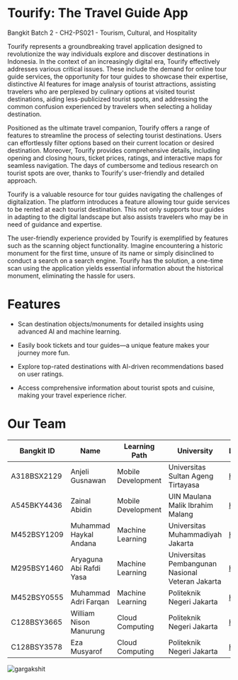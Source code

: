 # Tourify: The Travel Guide App

Bangkit Batch 2 - CH2-PS021 - Tourism, Cultural, and Hospitality

Tourify represents a groundbreaking travel application designed to revolutionize the way individuals explore and discover destinations in Indonesia. In the context of an increasingly digital era, Tourify effectively addresses various critical issues. These include the demand for online tour guide services, the opportunity for tour guides to showcase their expertise, distinctive AI features for image analysis of tourist attractions, assisting travelers who are perplexed by culinary options at visited tourist destinations, aiding less-publicized tourist spots, and addressing the common confusion experienced by travelers when selecting a holiday destination.

Positioned as the ultimate travel companion, Tourify offers a range of features to streamline the process of selecting tourist destinations. Users can effortlessly filter options based on their current location or desired destination. Moreover, Tourify provides comprehensive details, including opening and closing hours, ticket prices, ratings, and interactive maps for seamless navigation. The days of cumbersome and tedious research on tourist spots are over, thanks to Tourify's user-friendly and detailed approach.

Tourify is a valuable resource for tour guides navigating the challenges of digitalization. The platform introduces a feature allowing tour guide services to be rented at each tourist destination. This not only supports tour guides in adapting to the digital landscape but also assists travelers who may be in need of guidance and expertise.

The user-friendly experience provided by Tourify is exemplified by features such as the scanning object functionality. Imagine encountering a historic monument for the first time, unsure of its name or simply disinclined to conduct a search on a search engine. Tourify has the solution, a one-time scan using the application yields essential information about the historical monument, eliminating the hassle for users.

# Features

- Scan destination objects/monuments for detailed insights using advanced AI and machine learning.

- Easily book tickets and tour guides—a unique feature makes your journey more fun.

- Explore top-rated destinations with AI-driven recommendations based on user ratings.

- Access comprehensive information about tourist spots and cuisine, making your travel experience richer.

# Our Team

| Bangkit ID | Name | Learning Path | University | Linkedin |
| ----- | ----- | ----- | ----- | ----- |
|A318BSX2129|Anjeli Gusnawan|Mobile Development|Universitas Sultan Ageng Tirtayasa|[Here](https://www.linkedin.com/in/anjeligusnawan/)|
|A545BKY4436|Zainal Abidin|Mobile Development|UIN Maulana Malik Ibrahim Malang|[Here](https://www.linkedin.com/in/zainalabidin1453/)|
|M452BSY1209|Muhammad Haykal Andana|Machine Learning|Universitas Muhammadiyah Jakarta|[Here](https://www.linkedin.com/in/muhammad-haykal-andana-807535281?utm_source=share&utm_campaign=share_via&utm_content=profile&utm_medium=android_app)|
|M295BSY1460|Aryaguna Abi Rafdi Yasa|Machine Learning|Universitas Pembangunan Nasional Veteran Jakarta|[Here](https://www.linkedin.com/in/aryaguna-abi-rafdi-yasa-646ab221a?utm_source=share&utm_campaign=share_via&utm_content=profile&utm_medium=android_app)|
|M452BSY0555|Muhammad Adri Farqan|Machine Learning| Politeknik Negeri Jakarta|[Here](https://www.linkedin.com/in/muhammad-adri-farqan-b83097274?utm_source=share&utm_campaign=share_via&utm_content=profile&utm_medium=android_app)|
|C128BSY3665|William Nison Manurung|Cloud Computing|Politeknik Negeri Jakarta|[Here](https://www.linkedin.com/in/williamnisonm?utm_source=share&utm_campaign=share_via&utm_content=profile&utm_medium=android_app)|
|C128BSY3578|Eza Musyarof|Cloud Computing|Politeknik Negeri Jakarta|[Here](https://www.linkedin.com/in/ezamusyarof?utm_source=share&utm_campaign=share_via&utm_content=profile&utm_medium=android_app)|

<p align="left">
  <img
    src="https://komarev.com/ghpvc/?username=Tourify-Capstone"
    alt="gargakshit"
  />
</p>
